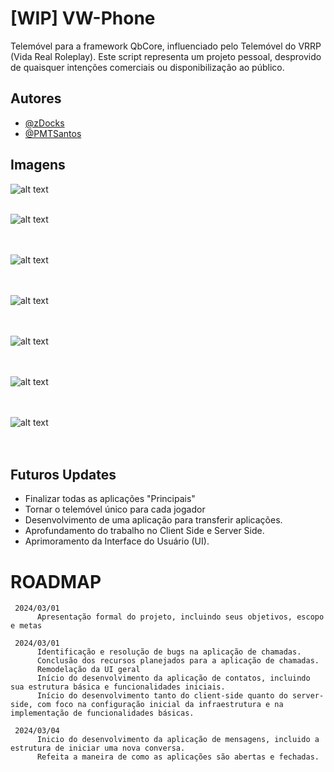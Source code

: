 
# [WIP] VW-Phone

Telemóvel para a framework QbCore, influenciado pelo Telemóvel do VRRP (Vida Real Roleplay).
Este script representa um projeto pessoal, desprovido de quaisquer intenções comerciais ou disponibilização ao público.






## Autores

- [@zDocks](https://github.com/zDocks)
- [@PMTSantos](https://github.com/PMTSantos)


## Imagens

![alt text](https://raw.githubusercontent.com/zDocks/vw-phone/main/images/home.png)<br><br>

![alt text](https://raw.githubusercontent.com/zDocks/vw-phone/main/images/dial.png)<br><br><br>

![alt text](https://raw.githubusercontent.com/zDocks/vw-phone/main/images/history.png)<br><br><br>

![alt text](https://raw.githubusercontent.com/zDocks/vw-phone/main/images/contacts.png)<br><br><br>

![alt text](https://raw.githubusercontent.com/zDocks/vw-phone/main/images/newCall.png)<br><br><br>

![alt text](https://cdn.discordapp.com/attachments/1017403610079952907/1213931572999360532/image.png?ex=65f744e0&is=65e4cfe0&hm=d3f8cd23bcba00cd6407a45fd672b66807839db50f3ecd546b487017408cd301&)<br><br><br>


![alt text](https://cdn.discordapp.com/attachments/1017403610079952907/1214012356233789470/image.png?ex=65f7901c&is=65e51b1c&hm=cbad0821abcb42e7a6559973d5c18941ebb9c0599ac452093767cd1497bf4851&)<br><br><br>




## Futuros Updates

- Finalizar todas as aplicações "Principais"
- Tornar o telemóvel único para cada jogador
- Desenvolvimento de uma aplicação para transferir aplicações.
- Aprofundamento do trabalho no Client Side e Server Side.
- Aprimoramento da Interface do Usuário (UI).

# ROADMAP
     2024/03/01
          Apresentação formal do projeto, incluindo seus objetivos, escopo e metas

     2024/03/01
          Identificação e resolução de bugs na aplicação de chamadas.
          Conclusão dos recursos planejados para a aplicação de chamadas.
          Remodelação da UI geral
          Início do desenvolvimento da aplicação de contatos, incluindo sua estrutura básica e funcionalidades iniciais.
          Início do desenvolvimento tanto do client-side quanto do server-side, com foco na configuração inicial da infraestrutura e na implementação de funcionalidades básicas.

     2024/03/04
          Inicio do desenvolvimento da aplicação de mensagens, incluido a estrutura de iniciar uma nova conversa.
          Refeita a maneira de como as aplicações são abertas e fechadas.

     

